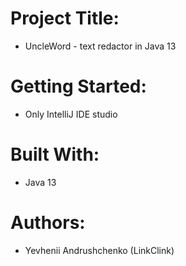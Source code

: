# Project Title:
* UncleWord - text redactor in Java 13

# Getting Started:
* Only IntelliJ IDE studio

# Built With:
* Java 13

# Authors:
* Yevhenii Andrushchenko (LinkClink)
